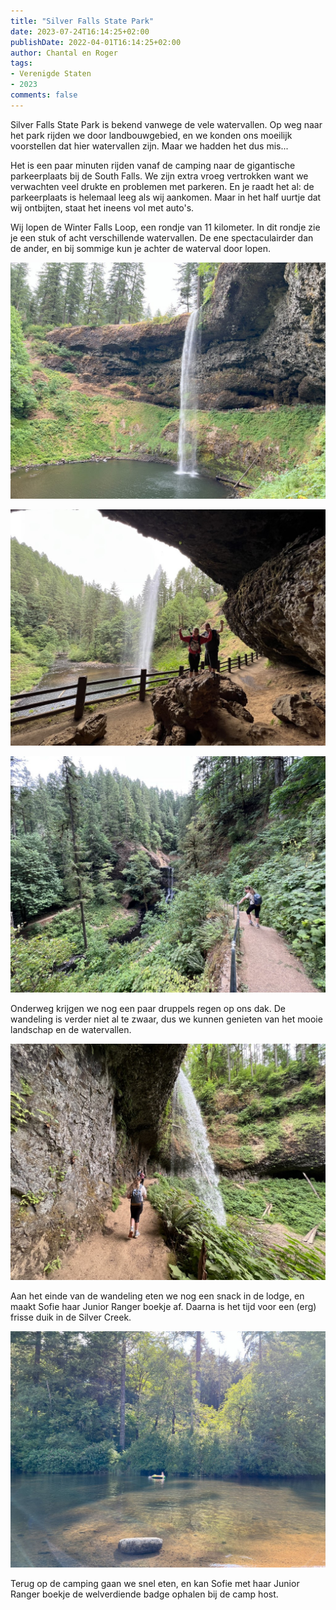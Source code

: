 ```yaml
---
title: "Silver Falls State Park"
date: 2023-07-24T16:14:25+02:00
publishDate: 2022-04-01T16:14:25+02:00
author: Chantal en Roger
tags:
- Verenigde Staten
- 2023
comments: false
---
```


Silver Falls State Park is bekend vanwege de vele watervallen. Op weg naar het park rijden we door landbouwgebied, en we konden ons moeilijk voorstellen dat hier watervallen zijn. Maar we hadden het dus mis...

Het is een paar minuten rijden vanaf de camping naar de gigantische parkeerplaats bij de South Falls. We zijn extra vroeg vertrokken want we verwachten veel drukte en problemen met parkeren. En je raadt het al: de parkeerplaats is helemaal leeg als wij aankomen. Maar in het half uurtje dat wij ontbijten, staat het ineens vol met auto's.

Wij lopen de Winter Falls Loop, een rondje van 11 kilometer. In dit rondje zie je een stuk of acht verschillende watervallen. De ene spectaculairder dan de ander, en bij sommige kun je achter de waterval door lopen.

![Silver Falls State Park](./images/IMG_3309.jpg)

![Silver Falls State Park](./images/IMG_6775.JPG)

![Silver Falls State Park](./images/IMG_6784.JPG)

Onderweg krijgen we nog een paar druppels regen op ons dak. De wandeling is verder niet al te zwaar, dus we kunnen genieten van het mooie landschap en de watervallen.

![Silver Falls State Park](./images/IMG_6811.JPG)

Aan het einde van de wandeling eten we nog een snack in de lodge, en maakt Sofie haar Junior Ranger boekje af. Daarna is het tijd voor een (erg) frisse duik in de Silver Creek.

![Silver Falls State Park](./images/IMG_3317.jpg)

Terug op de camping gaan we snel eten, en kan Sofie met haar Junior Ranger boekje de welverdiende badge ophalen bij de camp host.
